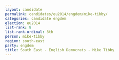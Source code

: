 ```yaml
---
layout: candidate
permalink: candidates/eu2014/engdem/mike-tibby/
categories: candidate engdem
election: eu2014
list-rank: 8
list-rank-ordinal: 8th
person: mike-tibby
region: south-east
party: engdem
title: South East - English Democrats - Mike Tibby
---
```

